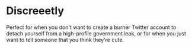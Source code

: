 # Discreeetly
Perfect for when you don't want to create a burner Twitter account to detach yourself from a high-profile government leak, or for when you just want to tell someone that you think they're cute.